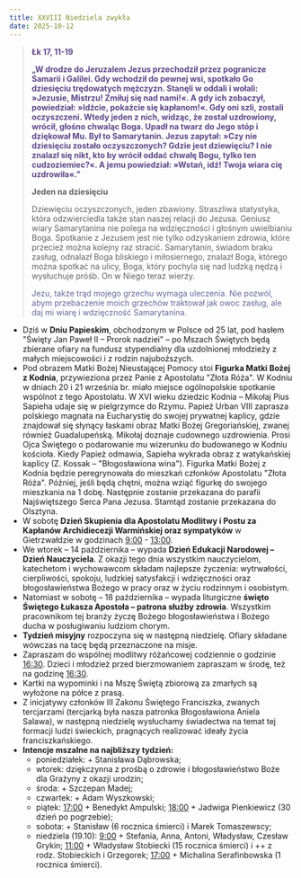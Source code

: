 ```yaml
---
title: XXVIII Niedziela zwykła
date: 2025-10-12
---
```


> **<span style="color: #5D4587;">Łk 17, 11-19 </span>**
>
> **<span style="color: #5D4587;">„W drodze do Jeruzalem Jezus przechodził przez pogranicze Samarii i Galilei. Gdy wchodził do pewnej wsi, spotkało Go dziesięciu trędowatych mężczyzn. Stanęli w oddali i wołali: »Jezusie, Mistrzu! Zmiłuj się nad nami!«. A gdy ich zobaczył, powiedział: »Idźcie, pokażcie się kapłanom!«. Gdy oni szli, zostali oczyszczeni. Wtedy jeden z nich, widząc, że został uzdrowiony, wrócił, głośno chwaląc Boga. Upadł na twarz do Jego stóp i dziękował Mu. Był to Samarytanin. Jezus zapytał: »Czy nie dziesięciu zostało oczyszczonych? Gdzie jest dziewięciu? I nie znalazł się nikt, kto by wrócił oddać chwałę Bogu, tylko ten cudzoziemiec?«. A jemu powiedział: »Wstań, idź! Twoja wiara cię uzdrowiła«.”</span>**
>
>
>
> **Jeden na dziesięciu**
>
> Dziewięciu oczyszczonych, jeden zbawiony. Straszliwa statystyka, która odzwierciedla także stan naszej relacji do Jezusa. Geniusz wiary Samarytanina nie polega na wdzięczności i głośnym uwielbianiu Boga. Spotkanie z Jezusem jest nie tylko odzyskaniem zdrowia, które przecież można kolejny raz stracić. Samarytanin, świadom braku zasług, odnalazł Boga bliskiego i miłosiernego, znalazł Boga, którego można spotkać na ulicy, Boga, który pochyla się nad ludzką nędzą i wysłuchuje próśb. On w Niego teraz wierzy.
>
> <span style="color: #666699;">Jezu, także trąd mojego grzechu wymaga uleczenia. Nie pozwól, abym przebaczenie moich grzechów traktował jak owoc zasług, ale daj mi wiarę i wdzięczność Samarytanina.
> &nbsp;

- Dziś w **Dniu Papieskim**, obchodzonym w Polsce od 25 lat, pod hasłem "Święty Jan Paweł II – Prorok nadziei" – po Mszach Świętych będą zbierane ofiary na fundusz stypendialny dla uzdolnionej młodzieży z małych miejscowości i z rodzin najuboższych.
- Pod obrazem Matki Bożej Nieustającej Pomocy stoi **Figurka Matki Bożej z Kodnia**, przywieziona przez Panie z Apostolatu "Złota Róża". W Kodniu w dniach 20 i 21 września br. miało miejsce ogólnopolskie spotkanie wspólnot z tego Apostolatu.
W XVI wieku dziedzic Kodnia – Mikołaj Pius Sapieha udaje się w pielgrzymce do Rzymu. Papież Urban VIII zaprasza polskiego magnata na Eucharystię do swojej prywatnej kaplicy, gdzie znajdował się słynący łaskami obraz Matki Bożej Gregoriańskiej, zwanej również Guadalupeńską. Mikołaj doznaje cudownego uzdrowienia. Prosi Ojca Świętego o podarowanie mu wizerunku do budowanego w Kodniu kościoła. Kiedy Papież odmawia, Sapieha wykrada obraz z watykańskiej kaplicy (Z. Kossak – "Błogosławiona wina").
Figurka Matki Bożej z Kodnia będzie peregrynowała do mieszkań członków Apostolatu "Złota Róża". Później, jeśli będą chętni, można wziąć figurkę do swojego mieszkania na 1 dobę. Następnie zostanie przekazana do parafii Najświętszego Serca Pana Jezusa. Stamtąd zostanie przekazana do Olsztyna.
- W sobotę **Dzień Skupienia dla Apostolatu Modlitwy i Postu za Kapłanów Archidiecezji Warmińskiej oraz sympatyków** w Gietrzwałdzie w godzinach <u>9:00</u> - <u>13:00</u>.
- We wtorek – 14 października – wypada **Dzień Edukacji Narodowej – Dzień Nauczyciela**. Z okazji tego dnia wszystkim nauczycielom, katechetom i wychowawcom składam najlepsze życzenia: wytrwałości, cierpliwości, spokoju, ludzkiej satysfakcji i wdzięczności oraz błogosławieństwa Bożego w pracy oraz w życiu rodzinnym i osobistym.
- Natomiast w sobotę – 18 października – wypada liturgiczne **święto Świętego Łukasza Apostoła – patrona służby zdrowia**. Wszystkim pracownikom tej branży życzę Bożego błogosławieństwa i Bożego ducha w posługiwaniu ludziom chorym.
- **Tydzień misyjny** rozpoczyna się w następną niedzielę. Ofiary składane wówczas na tacę będą przeznaczone na misje.
- Zapraszam do wspólnej modlitwy różańcowej codziennie o godzinie <u>16:30</u>. Dzieci i młodzież przed bierzmowaniem zapraszam w środę, też na godzinę <u>16:30</u>.
- Kartki na wypominki i na Mszę Świętą zbiorową za zmarłych są wyłożone na półce z prasą.
- Z inicjatywy członków III Zakonu Świętego Franciszka, zwanych tercjarzami (tercjarką była nasza patronka Błogosławiona Aniela Salawa), w następną niedzielę wysłuchamy świadectwa na temat tej formacji ludzi świeckich, pragnących realizować ideały życia franciszkańskiego.
- **Intencje mszalne na najbliższy tydzień:**
  - poniedziałek: + Stanisława Dąbrowska;
  - wtorek: dziękczynna z prośbą o zdrowie i błogosławieństwo Boże dla Grażyny z okazji urodzin;
  - środa: + Szczepan Madej;
  - czwartek: + Adam Wyszkowski;
  - piątek: <u>17:00</u> + Benedykt Ampulski; <u>18:00</u> + Jadwiga Pienkiewicz (30 dzień po pogrzebie);
  - sobota: + Stanisław (6 rocznica śmierci) i Marek Tomaszewscy;
  - niedziela (19.10): <u>9:00</u> + Stefania, Anna, Antoni, Władysław, Czesław Grykin; <u>11:00</u> + Władysław Stobiecki (15 rocznica śmierci) i ++ z rodz. Stobieckich i Grzegorek; <u>17:00</u> + Michalina Serafinbowska (1 rocznica śmierci).


